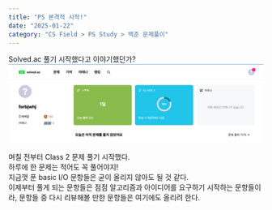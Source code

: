 ```yaml
---
title: "PS 본격적 시작!"
date: "2025-01-22"
category: "CS Field > PS Study > 백준 문제풀이"
---
```


Solved.ac 풀기 시작했다고 이야기했던가?  
![solvedac](./FileImages/ps_start_solvedac.png)  

며칠 전부터 Class 2 문제 풀기 시작했다.  
하루에 한 문제는 적어도 꼭 풀어야지!  
지금껏 푼 basic I/O 문항들은 굳이 올리지 않아도 될 것 같다.  
이제부터 풀게 되는 문항들은 점점 알고리즘과 아이디어를 요구하기 시작하는 문항들이라,
문항들 중 다시 리뷰해볼 만한 문항들은 여기에도 올리려 한다.
